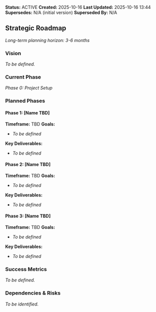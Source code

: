 **Status:** ACTIVE
**Created:** 2025-10-16
**Last Updated:** 2025-10-16 13:44
**Supersedes:** N/A (initial version)
**Superseded By:** N/A

## Strategic Roadmap

*Long-term planning horizon: 3-6 months*

### Vision
*To be defined.*

### Current Phase
*Phase 0: Project Setup*

### Planned Phases

#### Phase 1: [Name TBD]
**Timeframe:** TBD
**Goals:**
- *To be defined*

**Key Deliverables:**
- *To be defined*

#### Phase 2: [Name TBD]
**Timeframe:** TBD
**Goals:**
- *To be defined*

**Key Deliverables:**
- *To be defined*

#### Phase 3: [Name TBD]
**Timeframe:** TBD
**Goals:**
- *To be defined*

**Key Deliverables:**
- *To be defined*

### Success Metrics
*To be defined.*

### Dependencies & Risks
*To be identified.*
